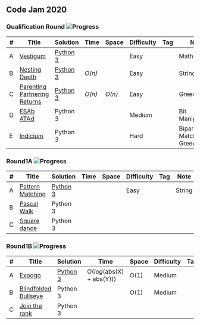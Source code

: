 ## Code Jam 2020

### Qualification Round  ![Progress](https://img.shields.io/badge/progress-3%2F5-brightgreen)

| # | Title | Solution | Time | Space | Difficulty | Tag | Note |
|---| ----- | -------- | ---- | ----- | ---------- | --- | ---- |
|A| [Vestigum](https://codingcompetitions.withgoogle.com/codejam/round/000000000019fd27/000000000020993c)| [Python 3](./Qualification/Indicium)|  |  | Easy | | Math |
|B| [Nesting Depth](https://codingcompetitions.withgoogle.com/codejam/round/000000000019fd27/0000000000209a9f)| [Python 3](./Qualification/NestingDepth)| _O(n)_ |  | Easy  | | String |
|C| [Parenting Partnering Returns](https://codingcompetitions.withgoogle.com/codejam/round/000000000019fd27/000000000020bdf9)| [Python 3](./Qualification/ParetingPartneringReturns)| _O(n)_ | _O(n)_ | Easy | | Greedy |
|D| [ESAb ATAd](https://codingcompetitions.withgoogle.com/codejam/round/000000000019fd27/0000000000209a9e)| Python 3 |   |  | Medium | | Bit Manipulation |
|E| [Indicium](https://codingcompetitions.withgoogle.com/codejam/round/000000000019fd27/0000000000209aa0)| Python 3 |   |  | Hard | | Bipartite Matching, Greedy |

### Round1A ![Progress](https://img.shields.io/badge/progress-1%2F3-brightgreen)

| # | Title | Solution | Time | Space | Difficulty | Tag | Note |
|---| ----- | -------- | ---- | ----- | ---------- | --- | ---- |
|A| [Pattern Matching](https://codingcompetitions.withgoogle.com/codejam/round/000000000019fd74/00000000002b3034)| [Python 3](./Round1A/patternMatching.py)|  |  | Easy | | String |
|B| [Pascal Walk](https://codingcompetitions.withgoogle.com/codejam/round/000000000019fd74/00000000002b1353)| Python 3 |  |  |   | |  |
|C| [Square dance](https://codingcompetitions.withgoogle.com/codejam/round/000000000019fd74/00000000002b1355)| Python 3|  | |  | |  |

### Round1B ![Progress](https://img.shields.io/badge/progress-2%2F3-brightgreen)

| # | Title | Solution | Time | Space | Difficulty | Tag | Note |
|---| ----- | -------- | ---- | ----- | ---------- | --- | ---- |
|A| [Expogo](https://codingcompetitions.withgoogle.com/codejam/round/000000000019fef2/00000000002d5b62)| [Python 3](./Round1B/expogo.py)| O(*log*(abs(X) + abs(Y))) | O(1) | Medium | | Greedy |
|B| [Blindfolded Bullseye](https://codingcompetitions.withgoogle.com/codejam/round/000000000019fef2/00000000002d5b63)| Python 3 |  | O(1) | Medium | | Binary Search  |
|C| [Join the rank](https://codingcompetitions.withgoogle.com/codejam/round/000000000019fef2/00000000002d5b64)| Python 3|  | |  | |  |


